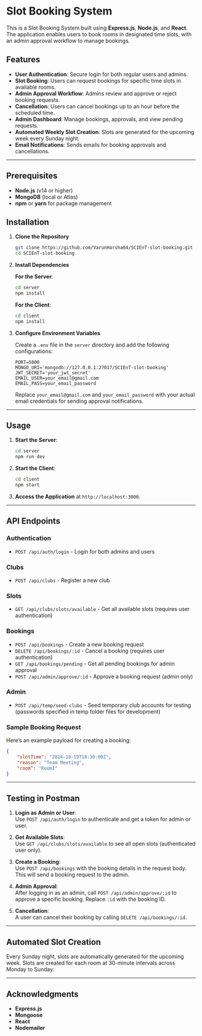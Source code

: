 # Slot Booking System

This is a Slot Booking System built using **Express.js**, **Node.js**, and **React**. The application enables users to book rooms in designated time slots, with an admin approval workflow to manage bookings.

## Features

- **User Authentication**: Secure login for both regular users and admins.
- **Slot Booking**: Users can request bookings for specific time slots in available rooms.
- **Admin Approval Workflow**: Admins review and approve or reject booking requests.
- **Cancellation**: Users can cancel bookings up to an hour before the scheduled time.
- **Admin Dashboard**: Manage bookings, approvals, and view pending requests.
- **Automated Weekly Slot Creation**: Slots are generated for the upcoming week every Sunday night.
- **Email Notifications**: Sends emails for booking approvals and cancellations.

---

## Prerequisites

- **Node.js** (v14 or higher)
- **MongoDB** (local or Atlas)
- **npm** or **yarn** for package management

## Installation

1. **Clone the Repository**

   ```bash
   git clone https://github.com/VarunHarsha64/SCIEnT-slot-booking.git
   cd SCIEnT-slot-booking
   ```

2. **Install Dependencies**

   **For the Server**:
   ```bash
   cd server
   npm install
   ```

   **For the Client**:
   ```bash
   cd client
   npm install
   ```

3. **Configure Environment Variables**

   Create a `.env` file in the `server` directory and add the following configurations:

   ```plaintext
   PORT=5000
   MONGO_URI='mongodb://127.0.0.1:27017/SCIEnT-slot-booking'
   JWT_SECRET='your_jwt_secret'
   EMAIL_USER=your_email@gmail.com
   EMAIL_PASS=your_email_password
   ```

   Replace `your_email@gmail.com` and `your_email_password` with your actual email credentials for sending approval notifications.

---

## Usage

1. **Start the Server**:

   ```bash
   cd server
   npm run dev
   ```

2. **Start the Client**:

   ```bash
   cd client
   npm start
   ```

3. **Access the Application** at `http://localhost:3000`.

---

## API Endpoints

### Authentication

- `POST /api/auth/login` - Login for both admins and users

### Clubs

- `POST /api/clubs` - Register a new club

### Slots

- `GET /api/clubs/slots/available` - Get all available slots (requires user authentication)

### Bookings

- `POST /api/bookings` - Create a new booking request
- `DELETE /api/bookings/:id` - Cancel a booking (requires user authentication)
- `GET /api/bookings/pending` - Get all pending bookings for admin approval
- `POST /api/admin/approve/:id` - Approve a booking request (admin only)

### Admin

- `POST /api/temp/seed-clubs` - Seed temporary club accounts for testing (passwords specified in temp folder files for development)

### Sample Booking Request

Here’s an example payload for creating a booking:

```json
{
    "slotTime": "2024-10-19T18:30:00Z",
    "reason": "Team Meeting",
    "room": "Room1"
}
```

---

## Testing in Postman

1. **Login as Admin or User**:  
   Use `POST /api/auth/login` to authenticate and get a token for admin or user.

2. **Get Available Slots**:  
   Use `GET /api/clubs/slots/available` to see all open slots (authenticated user only).

3. **Create a Booking**:  
   Use `POST /api/bookings` with the booking details in the request body. This will send a booking request to the admin.

4. **Admin Approval**:  
   After logging in as an admin, call `POST /api/admin/approve/:id` to approve a specific booking. Replace `:id` with the booking ID.

5. **Cancellation**:  
   A user can cancel their booking by calling `DELETE /api/bookings/:id`.

---

## Automated Slot Creation

Every Sunday night, slots are automatically generated for the upcoming week. Slots are created for each room at 30-minute intervals across Monday to Sunday.

---

## Acknowledgments

- **Express.js**
- **Mongoose**
- **React**
- **Nodemailer**
